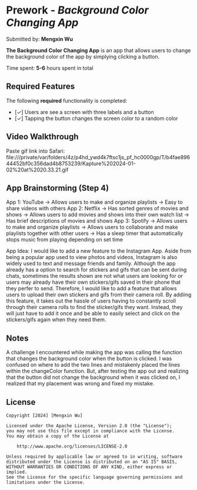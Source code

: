 # Prework - *Background Color Changing App*

Submitted by: **Mengxin Wu**

**The Background Color Changing App** is an app that allows users to change the background color of the app by simplying clicking a button. 

Time spent: **5-6** hours spent in total

## Required Features

The following **required** functionality is completed:

- [✓] Users are see a screen with three labels and a button
- [✓] Tapping the button changes the screen color to a random color
 
## Video Walkthrough

Paste gif link into Safari: 
file:///private/var/folders/4z/p4hd_ywd4k7ftsc1js_pf_hc0000gp/T/b4fae89644452bf0c356dad4b8753239/Kapture%202024-01-02%20at%2020.33.21.gif

## App Brainstorming (Step 4)
App 1: YouTube
→ Allows users to make and organize playlists
→ Easy to share videos with others
App 2: Netflix
→ Has sorted genres of movies and shows
→ Allows users to add movies and shows into their own watch list
→ Has brief descriptions of movies and shows
App 3: Spotify
→ Allows users to make and organize playlists
→ Allows users to collaborate and make playlists together with other users
→ Has a sleep timer that automatically stops music from playing depending on set time

App Idea:
I would like to add a new feature to the Instagram App. Aside from being a popular app used to view photos and videos, Instagram is also widely used to text and message friends and family. Although the app already has a option to search for stickers and gifs that can be sent during chats, sometimes the results shown are not what users are looking for or users may already have their own stickers/gifs saved in their phone that they perfer to send. Therefore, I would like to add a feature that allows users to upload their own stickers and gifs from their camera roll. By addiing this feature, it takes out the hassle of users having to constantly scroll through their camera rolls to find the sticker/gifs they want. Instead, they will just have to add it once and be able to easily select and click on the stickers/gifs again when they need them.

## Notes

A challenge I encountered while making the app was calling the function that changes the background color when the button is clicked. I was confused on where to add the two lines and mistakenly placed the lines within the changeColor function. But, after testing the app out and realizing that the button did not change the background when it was clicked on, I realized that my placement was wrong and fixed my mistake.

## License

    Copyright [2024] [Mengxin Wu]

    Licensed under the Apache License, Version 2.0 (the "License");
    you may not use this file except in compliance with the License.
    You may obtain a copy of the License at

        http://www.apache.org/licenses/LICENSE-2.0

    Unless required by applicable law or agreed to in writing, software
    distributed under the License is distributed on an "AS IS" BASIS,
    WITHOUT WARRANTIES OR CONDITIONS OF ANY KIND, either express or implied.
    See the License for the specific language governing permissions and
    limitations under the License.
